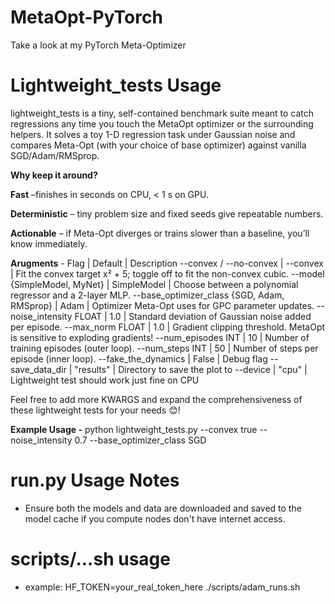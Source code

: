 # MetaOpt-PyTorch
Take a look at my PyTorch Meta-Optimizer

# Lightweight_tests Usage
lightweight_tests is a tiny, self-contained benchmark suite meant to catch regressions any time you touch the MetaOpt optimizer or the surrounding helpers.
It solves a toy 1-D regression task under Gaussian noise and compares Meta-Opt (with your choice of base optimizer) against vanilla SGD/Adam/RMSprop.

**Why keep it around?**

**Fast** –finishes in seconds on CPU, < 1 s on GPU.

**Deterministic** – tiny problem size and fixed seeds give repeatable numbers.

**Actionable** – if Meta-Opt diverges or trains slower than a baseline, you’ll know immediately.

**Arugments** -
Flag | Default | Description
--convex / --no-convex | --convex | Fit the convex target x² + 5; toggle off to fit the non-convex cubic.
--model {SimpleModel, MyNet} | SimpleModel | Choose between a polynomial regressor and a 2-layer MLP.
--base_optimizer_class {SGD, Adam, RMSprop} | Adam | Optimizer Meta-Opt uses for GPC parameter updates.
--noise_intensity FLOAT | 1.0 | Standard deviation of Gaussian noise added per episode.
--max_norm FLOAT | 1.0 | Gradient clipping threshold. MetaOpt is sensitive to exploding gradients!
--num_episodes INT | 10 | Number of training episodes (outer loop).
--num_steps INT | 50 | Number of steps per episode (inner loop).
--fake_the_dynamics | False | Debug flag
--save_data_dir     | "results" | Directory to save the plot to
--device            | "cpu"     | Lightweight test should work just fine on CPU

Feel free to add more KWARGS and expand the comprehensiveness of these lightweight tests for your needs 😊!

**Example Usage -**
python lightweight_tests.py --convex true --noise_intensity 0.7 --base_optimizer_class SGD

# run.py Usage Notes
- Ensure both the models and data are downloaded and saved to the model cache if you compute nodes don't have internet access.

# scripts/...sh usage
- example: HF_TOKEN=your_real_token_here ./scripts/adam_runs.sh

